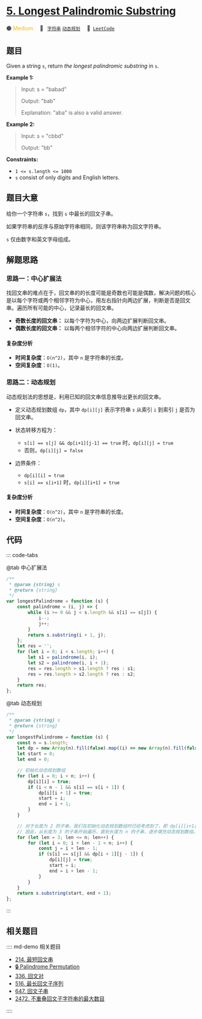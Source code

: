 # [5. Longest Palindromic Substring](https://leetcode.com/problems/longest-palindromic-substring/)

🟠 <font color=#ffb800>Medium</font>&emsp; 🔖&ensp; [`字符串`](/leetcode/outline/tag/string.md) [`动态规划`](/leetcode/outline/tag/dynamic-programming.md)&emsp; 🔗&ensp;[`LeetCode`](https://leetcode.com/problems/longest-palindromic-substring/)

## 题目

Given a string `s`, return _the longest_ _palindromic_ _substring_ in `s`.

**Example 1:**

> Input: s = "babad"
>
> Output: "bab"
>
> Explanation: "aba" is also a valid answer.

**Example 2:**

> Input: s = "cbbd"
>
> Output: "bb"

**Constraints:**

- `1 <= s.length <= 1000`
- `s` consist of only digits and English letters.

## 题目大意

给你一个字符串 `s`，找到 `s` 中最长的回文子串。

如果字符串的反序与原始字符串相同，则该字符串称为回文字符串。

`s` 仅由数字和英文字母组成。

## 解题思路

### 思路一：中心扩展法

找回文串的难点在于，回文串的的长度可能是奇数也可能是偶数，解决问题的核心是以每个字符或两个相邻字符为中心，用左右指针向两边扩展，判断是否是回文串。遍历所有可能的中心，记录最长的回文串。

- **奇数长度的回文串：**
  以每个字符为中心，向两边扩展判断回文串。
- **偶数长度的回文串：**
  以每两个相邻字符的中心向两边扩展判断回文串。

#### 复杂度分析

- **时间复杂度**：`O(n^2)`，其中 `n` 是字符串的长度。
- **空间复杂度**：`O(1)`。

### 思路二：动态规划

动态规划法的思想是，利用已知的回文串信息推导出更长的回文串。

- 定义动态规划数组 `dp`，其中 `dp[i][j]` 表示字符串 `s` 从索引 `i` 到索引 `j` 是否为回文串。
- 状态转移方程为：

  - `s[i] == s[j] && dp[i+1][j-1] == true` 时，`dp[i][j] = true`
  - 否则，`dp[i][j] = false`

- 边界条件：

  - `dp[i][i] = true`
  - `s[i] == s[i+1]` 时，`dp[i][i+1] = true`

#### 复杂度分析

- **时间复杂度**：`O(n^2)`，其中 `n` 是字符串的长度。
- **空间复杂度**：`O(n^2)`。

## 代码

::: code-tabs

@tab 中心扩展法

```javascript
/**
 * @param {string} s
 * @return {string}
 */
var longestPalindrome = function (s) {
	const palindrome = (i, j) => {
		while (i >= 0 && j < s.length && s[i] == s[j]) {
			i--;
			j++;
		}
		return s.substring(i + 1, j);
	};
	let res = '';
	for (let i = 0; i < s.length; i++) {
		let s1 = palindrome(i, i);
		let s2 = palindrome(i, i + 1);
		res = res.length > s1.length ? res : s1;
		res = res.length > s2.length ? res : s2;
	}
	return res;
};
```

@tab 动态规划

```javascript
/**
 * @param {string} s
 * @return {string}
 */
var longestPalindrome = function (s) {
	const n = s.length;
	let dp = new Array(n).fill(false).map((i) => new Array(n).fill(false));
	let start = 0;
	let end = 0;

	// 初始化动态规划数组
	for (let i = 0; i < n; i++) {
		dp[i][i] = true;
		if (i < n - 1 && s[i] == s[i + 1]) {
			dp[i][i + 1] = true;
			start = i;
			end = i + 1;
		}
	}

	// 对于长度为 2 的子串，我们在初始化动态规划数组时已经考虑到了，即 dp[i][i+1]。
	// 因此，从长度为 3 的子串开始遍历，直到长度为 n 的子串，逐步填充动态规划数组。
	for (let len = 3; len <= n; len++) {
		for (let i = 0; i + len - 1 < n; i++) {
			const j = i + len - 1;
			if (s[i] == s[j] && dp[i + 1][j - 1]) {
				dp[i][j] = true;
				start = i;
				end = i + len - 1;
			}
		}
	}
	return s.substring(start, end + 1);
};
```

:::

## 相关题目

:::: md-demo 相关题目

- [214. 最短回文串](https://leetcode.com/problems/shortest-palindrome)
- [🔒 Palindrome Permutation](https://leetcode.com/problems/palindrome-permutation)
- [336. 回文对](https://leetcode.com/problems/palindrome-pairs)
- [516. 最长回文子序列](https://leetcode.com/problems/longest-palindromic-subsequence)
- [647. 回文子串](https://leetcode.com/problems/palindromic-substrings)
- [2472. 不重叠回文子字符串的最大数目](https://leetcode.com/problems/maximum-number-of-non-overlapping-palindrome-substrings)

::::
